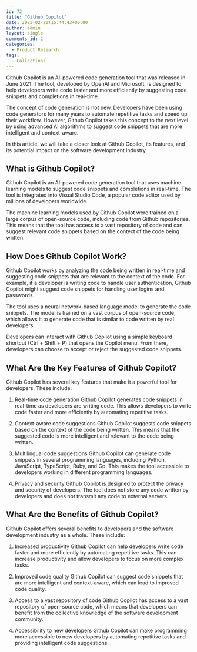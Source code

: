 ```yaml
---
id: 72
title: "Github Copilot"
date: 2023-02-20T15:44:43+00:00
author: admin
layout: single
comments_id: 2
categories:
  - Product Research
tags:
  - Collections
---
```


Github Copilot is an AI-powered code generation tool that was released in June 2021. The tool, developed by OpenAI and Microsoft, is designed to help developers write code faster and more efficiently by suggesting code snippets and completions in real-time.

The concept of code generation is not new. Developers have been using code generators for many years to automate repetitive tasks and speed up their workflow. However, Github Copilot takes this concept to the next level by using advanced AI algorithms to suggest code snippets that are more intelligent and context-aware.

In this article, we will take a closer look at Github Copilot, its features, and its potential impact on the software development industry.

## What is Github Copilot?

Github Copilot is an AI-powered code generation tool that uses machine learning models to suggest code snippets and completions in real-time. The tool is integrated into Visual Studio Code, a popular code editor used by millions of developers worldwide.

The machine learning models used by Github Copilot were trained on a large corpus of open-source code, including code from Github repositories. This means that the tool has access to a vast repository of code and can suggest relevant code snippets based on the context of the code being written.

## How Does Github Copilot Work?

Github Copilot works by analyzing the code being written in real-time and suggesting code snippets that are relevant to the context of the code. For example, if a developer is writing code to handle user authentication, Github Copilot might suggest code snippets for handling user logins and passwords.

The tool uses a neural network-based language model to generate the code snippets. The model is trained on a vast corpus of open-source code, which allows it to generate code that is similar to code written by real developers.

Developers can interact with Github Copilot using a simple keyboard shortcut (Ctrl + Shift + P) that opens the Copilot menu. From there, developers can choose to accept or reject the suggested code snippets.

## What Are the Key Features of Github Copilot?

Github Copilot has several key features that make it a powerful tool for developers. These include:

1. Real-time code generation
   Github Copilot generates code snippets in real-time as developers are writing code. This allows developers to write code faster and more efficiently by automating repetitive tasks.

2. Context-aware code suggestions
   Github Copilot suggests code snippets based on the context of the code being written. This means that the suggested code is more intelligent and relevant to the code being written.

3. Multilingual code suggestions
   Github Copilot can generate code snippets in several programming languages, including Python, JavaScript, TypeScript, Ruby, and Go. This makes the tool accessible to developers working in different programming languages.

4. Privacy and security
   Github Copilot is designed to protect the privacy and security of developers. The tool does not store any code written by developers and does not transmit any code to external servers.

## What Are the Benefits of Github Copilot?

Github Copilot offers several benefits to developers and the software development industry as a whole. These include:

1. Increased productivity
   Github Copilot can help developers write code faster and more efficiently by automating repetitive tasks. This can increase productivity and allow developers to focus on more complex tasks.

2. Improved code quality
   Github Copilot can suggest code snippets that are more intelligent and context-aware, which can lead to improved code quality.

3. Access to a vast repository of code
   Github Copilot has access to a vast repository of open-source code, which means that developers can benefit from the collective knowledge of the software development community.

4. Accessibility to new developers
   Github Copilot can make programming more accessible to new developers by automating repetitive tasks and providing intelligent code suggestions.
